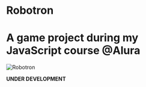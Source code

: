 # Robotron
<h1>A game project during my JavaScript course @Alura</h1>

![Robotron](https://user-images.githubusercontent.com/122939534/219817510-fc0216e7-4822-4616-921c-bb326ce05a84.jpg)

**UNDER DEVELOPMENT**
